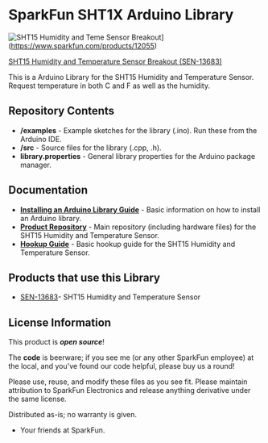 SparkFun SHT1X Arduino Library
========================================
![SHT15 Humidity and Teme Sensor Breakout](https://cdn.sparkfun.com/assets/parts/1/1/1/3/9/13683-01.jpg)](https://www.sparkfun.com/products/12055)

[SHT15 Humidity and Temperature Sensor Breakout (SEN-13683)](https://www.sparkfun.com/products/13683)

This is a Arduino Library for the SHT15 Humidity and Temperature Sensor.
Request temperature in both C and F as well as the humidity. 

Repository Contents
-------------------

* **/examples** - Example sketches for the library (.ino). Run these from the Arduino IDE. 
* **/src** - Source files for the library (.cpp, .h).
* **library.properties** - General library properties for the Arduino package manager. 

Documentation
--------------

* **[Installing an Arduino Library Guide](https://learn.sparkfun.com/tutorials/installing-an-arduino-library)** - Basic information on how to install an Arduino library.
* **[Product Repository](https://github.com/sparkfun/SHT15_Breakout)** - Main repository (including hardware files) for the SHT15 Humidity and Temperature Sensor.
* **[Hookup Guide](https://learn.sparkfun.com/tutorials/sht15-humidity-and-temperature-sensor-hookup-guide)** - Basic hookup guide for the SHT15 Humidity and Temperature Sensor.

Products that use this Library 
---------------------------------

* [SEN-13683](https://www.sparkfun.com/products/13683)- SHT15 Humidity and Temperature Sensor



License Information
-------------------

This product is _**open source**_! 

The **code** is beerware; if you see me (or any other SparkFun employee) at the local, and you've found our code helpful, please buy us a round!

Please use, reuse, and modify these files as you see fit. Please maintain attribution to SparkFun Electronics and release anything derivative under the same license.

Distributed as-is; no warranty is given.

- Your friends at SparkFun.
